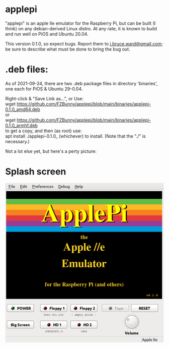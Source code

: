 # applepi
"applepi" is an apple IIe emulator for the Raspberry Pi, but can be built (I think) on any debian-derived Linux distro.
At any rate, it is known to build and run well on PiOS and Ubuntu 20.04.

This version 0.1.0, so expect bugs.   Report them to j.bruce.ward@gmail.com; be sure to describe what must be done to bring the bug out.

# .deb files:
As of 2021-09-24, there are two .deb package files in directory 'binaries', one each for PiOS & Ubuntu 29-0.04.

Right-click & "Save Link as...", or Use:  
wget https://github.com/FZBunny/applepi/blob/main/binaries/applepi-0.1.0_amd64.deb  
or  
wget https://github.com/FZBunny/applepi/blob/main/binaries/applepi-0.1.0_armhf.deb  
to get a copy, and then (as root) use:  
apt install ./applepi-0.1.0_ (whichever) to install.    (Note that the "./" is necessary.)

Not a lot else yet, but here's a perty picture:
# Splash screen
![Screenshot of ApplePi](https://github.com/FZBunny/applepi/blob/main/images/Screenshot_2021-09-21_08-52-27.png)
